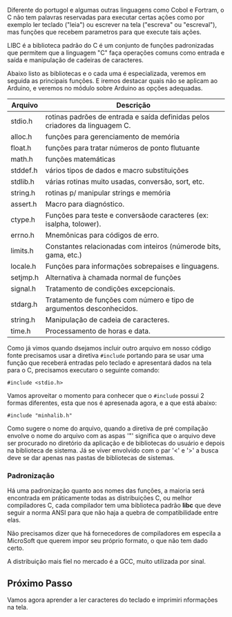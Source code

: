 Diferente do portugol e algumas outras linguagens como Cobol e Fortram, o C não tem palavras reservadas para executar certas ações como por exemplo ler teclado ("leia") ou escrever na tela ("escreva" ou "escreval"), mas funções que recebem parametros para que execute tais ações.

LIBC é a biblioteca padrão do C é um conjunto de funções padronizadas que permitem que a linguagem "C" faça operações comuns como entrada e saída e manipulação de cadeiras de caracteres.

Abaixo listo as bibliotecas e o cada uma é especializada, veremos em seguida as principais funções. E iremos destacar quais não se aplicam ao Arduino, e veremos no módulo sobre Arduino as opções adequadas.

| Arquivo | Descrição |
| --- | --- |
| stdio.h	| rotinas padrões de entrada e saída definidas pelos criadores da linguagem C. | 
| alloc.h	| funções para gerenciamento de memória |
| float.h	| funções para tratar números de ponto flutuante |
| math.h	| funções matemáticas |
| stddef.h	| vários tipos de dados e macro substituições |
| stdlib.h	| várias rotinas muito usadas, conversão, sort, etc. |
| string.h	| rotinas p/ manipular strings e memória |
| assert.h	| Macro para diagnóstico. |
| ctype.h	| Funções para teste e conversãode caracteres (ex: isalpha, tolower). |
| errno.h	| Mnemônicas para códigos de erro. |
| limits.h	| Constantes relacionadas com inteiros (númerode bits, gama, etc.) |
| locale.h	| Funções para informações sobrepaises e linguagens. |
| setjmp.h	| Alternativa à chamada normal de funções |
| signal.h	| Tratamento de condições excepcionais. |
| stdarg.h	| Tratamento de funções com número e tipo de argumentos desconhecidos. |
| string.h	| Manipulação de cadeia de caracteres. |
| time.h	| Processamento de horas e data. |

Como já vimos quando dsejamos incluir outro arquivo em nosso código fonte precisamos usar a diretiva ```#include``` portando para se usar uma função que receberá entradas pelo teclado e apresentará dados na tela para o C, precisamos executaro o seguinte comando:

```
#include <stdio.h>
``` 
Vamos aproveitar o momento para conhecer que o ```#include``` possui 2 formas diferentes, esta que nos é apresenada agora, e a que está abaixo:

```
#include "minhalib.h"
```

Como sugere o nome do arquivo, quando a diretiva de pré compilação  envolve o nome do arquivo com as aspas '"' significa que o arquivo deve ser procurado no diretório da aplicação e de bibliotecas do usuário e depois na biblioteca de sistema. Já se viver envolvido com o par '<' e '>' a busca deve se dar apenas nas pastas de bibliotecas de sistemas.

### Padronização

Há uma padronização quanto aos nomes das funções, a maioria será encontrada em práticamente todas as distribuições C, ou melhor compiladores C, cada compilador tem uma biblioteca padrão **libc** que deve seguir a norma ANSI para que não haja a quebra de compatibilidade entre elas.

Não precisamos dizer que há fornecedores de compiladores em especila a MicroSoft que querem impor seu próprio formato, o que não tem dado certo.

A distribuição mais fiel no mercado é a GCC, muito utilizada por sinal.

## Próximo Passo

Vamos agora aprender a ler caracteres do teclado e imprimiri nformações na tela.
